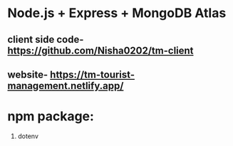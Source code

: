 # Node.js + Express + MongoDB Atlas

## client side code- https://github.com/Nisha0202/tm-client
## website- https://tm-tourist-management.netlify.app/

# npm package:
1. dotenv
